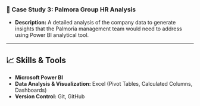 ### 📁 Case Study 3:  Palmora Group HR Analysis
* **Description:** A detailed analysis of the company data to generate insights that the Palmoria management team would need to address using Power BI analytical tool.

---

## 📈 Skills & Tools

* **Microsoft Power BI**
* **Data Analysis & Visualization:** Excel (Pivot Tables, Calculated Columns, Dashboards)
* **Version Control:** Git, GitHub
